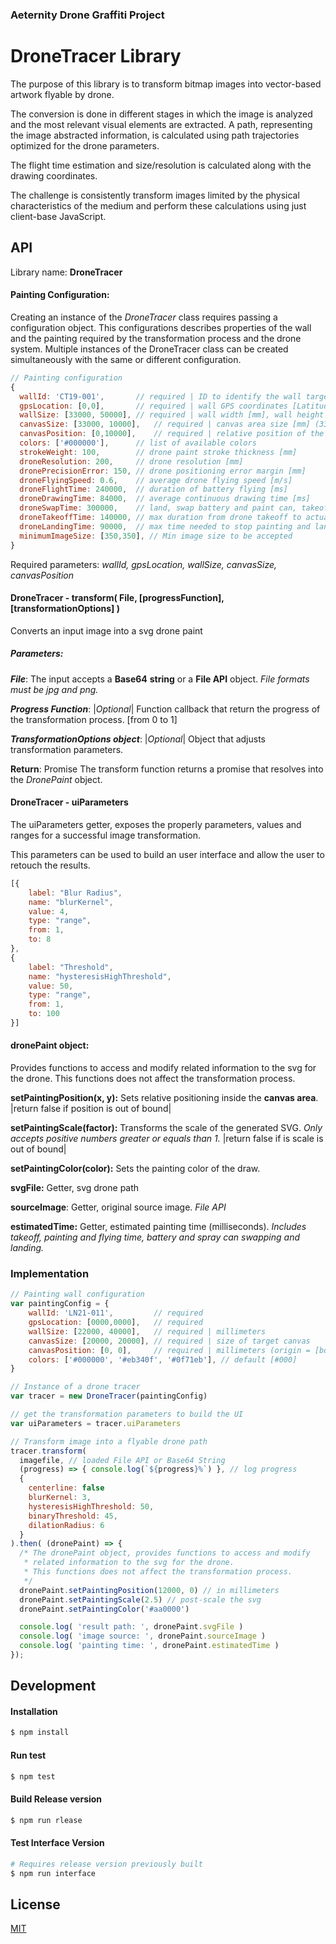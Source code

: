 ### Aeternity Drone Graffiti Project

# DroneTracer Library

The purpose of this library is to transform bitmap images into vector-based artwork flyable by drone.

The conversion is done in different stages in which the image is analyzed and the most relevant visual elements are extracted. A path, representing the image abstracted information, is calculated using path trajectories optimized for the drone parameters.

The flight time estimation and size/resolution is calculated along with the drawing coordinates.

The challenge is consistently transform images limited by the physical characteristics of the medium and perform these calculations using just client-base JavaScript.



## API

Library name: **DroneTracer**

#### Painting Configuration:

Creating an instance of the *DroneTracer* class requires passing a configuration object.
This configurations describes properties of the wall and the painting required by the transformation process and the drone system.
Multiple instances of the DroneTracer class can be created simultaneously with the same or different configuration.

```js
// Painting configuration
{
  wallId: 'CT19-001',		// required | ID to identify the wall target
  gpsLocation: [0,0],		// required | wall GPS coordinates [Latitude, Longitude]
  wallSize: [33000, 50000],	// required | wall width [mm], wall height [mm] (33m x 50m)
  canvasSize: [33000, 10000],	// required | canvas area size [mm] (33m x 10m)
  canvasPosition: [0,10000],	// required | relative position of the canvas in the wall [mm]
  colors: ['#000000'],		// list of available colors
  strokeWeight: 100,		// drone paint stroke thickness [mm]
  droneResolution: 200,		// drone resolution [mm]
  dronePrecisionError: 150,	// drone positioning error margin [mm]
  droneFlyingSpeed: 0.6,	// average drone flying speed [m/s]
  droneFlightTime: 240000,	// duration of battery flying [ms]
  droneDrawingTime: 84000,	// average continuous drawing time [ms]
  droneSwapTime: 300000,	// land, swap battery and paint can, takeoff, and resume painting [ms]
  droneTakeoffTime: 140000,	// max duration from drone takeoff to actual painting [ms]
  droneLandingTime: 90000,	// max time needed to stop painting and land [ms]
  minimumImageSize: [350,350], // Min image size to be accepted
}
```

Required parameters: *wallId, gpsLocation, wallSize, canvasSize, canvasPosition*



#### DroneTracer - transform( File, [progressFunction], [transformationOptions] )

Converts an input image into a svg drone paint

##### Parameters:

***File***: The input accepts a **Base64** **string** or a **File API** object.
*File formats must be jpg and png.*


***Progress Function***: |*Optional*| Function callback that return the progress of the transformation  				process. [from 0 to 1]

***TransformationOptions object***: |*Optional*| Object that adjusts transformation parameters.

**Return**: Promise
The transform function returns a promise that resolves into the *DronePaint* object.



#### DroneTracer - uiParameters

The uiParameters getter, exposes the properly parameters, values and ranges for a successful image transformation.

This parameters can be used to build an user interface and allow the user to retouch the results.

```javascript
[{
    label: "Blur Radius",
    name: "blurKernel",
    value: 4,
    type: "range",
    from: 1,
    to: 8
},
{
    label: "Threshold",
    name: "hysteresisHighThreshold",
    value: 50,
    type: "range",
    from: 1,
    to: 100
}]
```



#### dronePaint object:

Provides functions to access and modify related information to the svg for the drone. This functions does not affect the transformation process.

**setPaintingPosition(x, y):** Sets relative positioning inside the **canvas area**. |return false if position is out of bound|

**setPaintingScale(factor):** Transforms the scale of the generated SVG. *Only accepts positive numbers greater or equals than 1.* |return false if is scale is out of bound|

**setPaintingColor(color):** Sets the painting color of the draw.

**svgFile:** Getter, svg drone path

**sourceImage**: Getter, original source image. *File API*

**estimatedTime:** Getter, estimated painting time (milliseconds). *Includes takeoff, painting and flying time, battery and spray can swapping and landing.*



### Implementation


```javascript
// Painting wall configuration
var paintingConfig = {
    wallId: 'LN21-011', 		// required
    gpsLocation: [0000,0000], 	// required
    wallSize: [22000, 40000],	// required | millimeters
    canvasSize: [20000, 20000], // required | size of target canvas 
    canvasPosition: [0, 0], 	// required | millimeters (origin = [bottom left])
    colors: ['#000000', '#eb340f', '#0f71eb'], // default [#000]
}

// Instance of a drone tracer
var tracer = new DroneTracer(paintingConfig)

// get the transformation parameters to build the UI
var uiParameters = tracer.uiParameters

// Transform image into a flyable drone path
tracer.transform(
  imagefile, // loaded File API or Base64 String
  (progress) => { console.log(`${progress}%`) }, // log progress
  { 
    centerline: false
    blurKernel: 3,
    hysteresisHighThreshold: 50,
    binaryThreshold: 45,
    dilationRadius: 6     
  }
).then( (dronePaint) => {
  /* The dronePaint object, provides functions to access and modify
   * related information to the svg for the drone.
   * This functions does not affect the transformation process.
   */
  dronePaint.setPaintingPosition(12000, 0) // in millimeters
  dronePaint.setPaintingScale(2.5) // post-scale the svg
  dronePaint.setPaintingColor('#aa0000')

  console.log( 'result path: ', dronePaint.svgFile )
  console.log( 'image source: ', dronePaint.sourceImage )
  console.log( 'painting time: ', dronePaint.estimatedTime )
});

```



## Development

#### Installation

```bash
$ npm install
```



#### Run test

```bash
$ npm test
```



#### Build Release version

```bash
$ npm run rlease
```



#### Test Interface Version

```bash
# Requires release version previously built
$ npm run interface
```





## License
[MIT](LICENSE)

